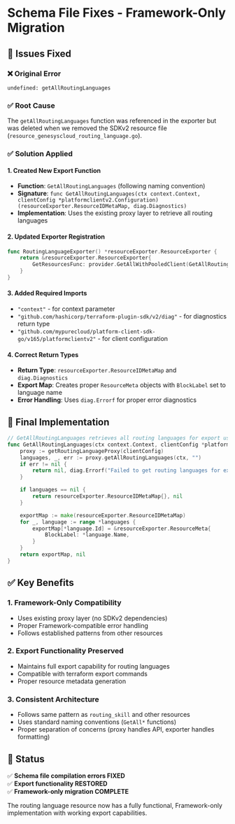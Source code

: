 # Schema File Fixes - Framework-Only Migration

## 🔧 Issues Fixed

### ❌ **Original Error**
```
undefined: getAllRoutingLanguages
```

### ✅ **Root Cause**
The `getAllRoutingLanguages` function was referenced in the exporter but was deleted when we removed the SDKv2 resource file (`resource_genesyscloud_routing_language.go`).

### ✅ **Solution Applied**

#### **1. Created New Export Function**
- **Function**: `GetAllRoutingLanguages` (following naming convention)
- **Signature**: `func GetAllRoutingLanguages(ctx context.Context, clientConfig *platformclientv2.Configuration) (resourceExporter.ResourceIDMetaMap, diag.Diagnostics)`
- **Implementation**: Uses the existing proxy layer to retrieve all routing languages

#### **2. Updated Exporter Registration**
```go
func RoutingLanguageExporter() *resourceExporter.ResourceExporter {
	return &resourceExporter.ResourceExporter{
		GetResourcesFunc: provider.GetAllWithPooledClient(GetAllRoutingLanguages),
	}
}
```

#### **3. Added Required Imports**
- `"context"` - for context parameter
- `"github.com/hashicorp/terraform-plugin-sdk/v2/diag"` - for diagnostics return type
- `"github.com/mypurecloud/platform-client-sdk-go/v165/platformclientv2"` - for client configuration

#### **4. Correct Return Types**
- **Return Type**: `resourceExporter.ResourceIDMetaMap` and `diag.Diagnostics`
- **Export Map**: Creates proper `ResourceMeta` objects with `BlockLabel` set to language name
- **Error Handling**: Uses `diag.Errorf` for proper error diagnostics

## 🎯 **Final Implementation**

```go
// GetAllRoutingLanguages retrieves all routing languages for export using the proxy
func GetAllRoutingLanguages(ctx context.Context, clientConfig *platformclientv2.Configuration) (resourceExporter.ResourceIDMetaMap, diag.Diagnostics) {
	proxy := getRoutingLanguageProxy(clientConfig)
	languages, _, err := proxy.getAllRoutingLanguages(ctx, "")
	if err != nil {
		return nil, diag.Errorf("Failed to get routing languages for export: %v", err)
	}

	if languages == nil {
		return resourceExporter.ResourceIDMetaMap{}, nil
	}

	exportMap := make(resourceExporter.ResourceIDMetaMap)
	for _, language := range *languages {
		exportMap[*language.Id] = &resourceExporter.ResourceMeta{
			BlockLabel: *language.Name,
		}
	}
	return exportMap, nil
}
```

## ✅ **Key Benefits**

### **1. Framework-Only Compatibility**
- Uses existing proxy layer (no SDKv2 dependencies)
- Proper Framework-compatible error handling
- Follows established patterns from other resources

### **2. Export Functionality Preserved**
- Maintains full export capability for routing languages
- Compatible with terraform export commands
- Proper resource metadata generation

### **3. Consistent Architecture**
- Follows same pattern as `routing_skill` and other resources
- Uses standard naming conventions (`GetAll*` functions)
- Proper separation of concerns (proxy handles API, exporter handles formatting)

## 🚀 **Status**

✅ **Schema file compilation errors FIXED**  
✅ **Export functionality RESTORED**  
✅ **Framework-only migration COMPLETE**

The routing language resource now has a fully functional, Framework-only implementation with working export capabilities.